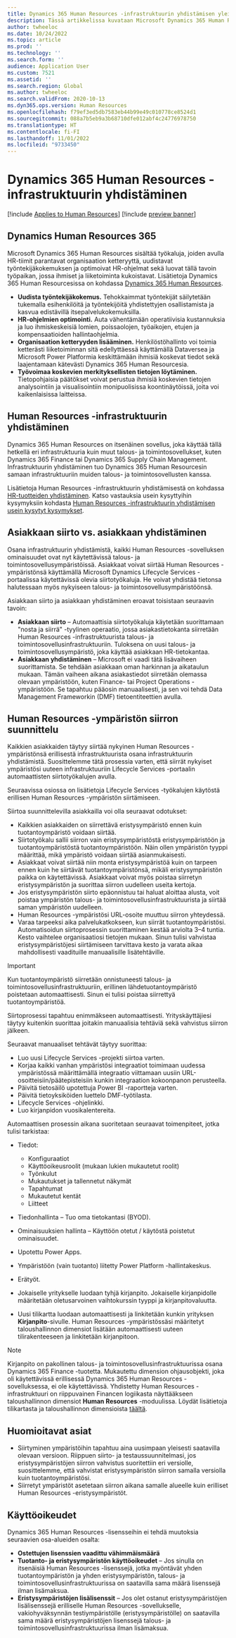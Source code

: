 ```yaml
---
title: Dynamics 365 Human Resources -infrastruktuurin yhdistämisen yleiskatsaus
description: Tässä artikkelissa kuvataan Microsoft Dynamics 365 Human Resources -infrastruktuurin yhdistäminen.
author: twheeloc
ms.date: 10/24/2022
ms.topic: article
ms.prod: ''
ms.technology: ''
ms.search.form: ''
audience: Application User
ms.custom: 7521
ms.assetid: ''
ms.search.region: Global
ms.author: twheeloc
ms.search.validFrom: 2020-10-13
ms.dyn365.ops.version: Human Resources
ms.openlocfilehash: f79ef3ed5db7583eb44b99e49c010778ce8524d1
ms.sourcegitcommit: 088a7b5eb9a3b68710dfe012abf4c24776978750
ms.translationtype: HT
ms.contentlocale: fi-FI
ms.lasthandoff: 11/01/2022
ms.locfileid: "9733450"
---
```

# <a name="dynamics-365-human-resources-infrastructure-merge"></a>Dynamics 365 Human Resources -infrastruktuurin yhdistäminen 

[!include [Applies to Human Resources](../includes/applies-to-hr.md)]
[!include [preview banner](../includes/preview-banner.md)]

## <a name="dynamics-human-resources-365"></a>Dynamics Human Resources 365

Microsoft Dynamics 365 Human Resources sisältää työkaluja, joiden avulla HR-tiimit parantavat organisaation ketteryyttä, uudistavat työntekijäkokemuksen ja optimoivat HR-ohjelmat sekä luovat tällä tavoin työpaikan, jossa ihmiset ja liiketoiminta kukoistavat. Lisätietoja Dynamics 365 Human Resourcesissa on kohdassa [Dynamics 365 Human Resources](https://dynamics.microsoft.com/human-resources/overview/).

- **Uudista työntekijäkokemus.** Tehokkaimmat työntekijät säilytetään tukemalla esihenkilöitä ja työntekijöitä yhdistettyjen osallistamista ja kasvua edistävillä itsepalvelukokemuksilla.
- **HR-ohjelmien optimointi.** Auta vähentämään operatiivisia kustannuksia ja luo ihmiskeskeisiä lomien, poissaolojen, työaikojen, etujen ja kompensaatioiden hallintaohjelmia.
- **Organisaation ketteryyden lisääminen.** Henkilöstöhallinto voi toimia ketterästi liiketoiminnan sitä edellyttäessä käyttämällä Dataversea ja Microsoft Power Platformia keskittämään ihmisiä koskevat tiedot sekä laajentamaan kätevästi Dynamics 365 Human Resourcesia.
- **Työvoimaa koskevien merkityksellisten tietojen löytäminen.** Tietopohjaisia päätökset voivat perustua ihmisiä koskevien tietojen analysointiin ja visualisointiin monipuolisissa koontinäytöissä, joita voi kaikenlaisissa laitteissa.

## <a name="human-resources-infrastructure-merge"></a>Human Resources -infrastruktuurin yhdistäminen

Dynamics 365 Human Resources on itsenäinen sovellus, joka käyttää tällä hetkellä eri infrastruktuuria kuin muut talous- ja toimintosovellukset, kuten Dynamics 365 Finance tai Dynamics 365 Supply Chain Management. Infrastruktuurin yhdistäminen tuo Dynamics 365 Human Resourcesin samaan infrastruktuuriin muiden talous- ja toimintosovellusten kanssa.

Lisätietoja Human Resources -infrastruktuurin yhdistämisestä on kohdassa [HR-tuotteiden yhdistäminen](https://cloudblogs.microsoft.com/dynamics365/it/2021/09/15/merging-of-hr-offerings-brings-capabilities-together-for-customers/). Katso vastauksia usein kysyttyihin kysymyksiin kohdasta [Human Resources -infrastruktuurin yhdistämisen usein kysytyt kysymykset](./hr-infrastructure-merge-faq.md).

## <a name="customer-migration-vs-customer-merge"></a>Asiakkaan siirto vs. asiakkaan yhdistäminen

Osana infrastruktuurin yhdistämistä, kaikki Human Resources -sovelluksen ominaisuudet ovat nyt käytettävissä talous- ja toimintosovellusympäristöissä. Asiakkaat voivat siirtää Human Resources -ympäristönsä käyttämällä Microsoft Dynamics Lifecycle Services -portaalissa käytettävissä olevia siirtotyökaluja. He voivat yhdistää tietonsa halutessaan myös nykyiseen talous- ja toimintosovellusympäristöönsä. 

Asiakkaan siirto ja asiakkaan yhdistäminen eroavat toisistaan seuraavin tavoin:

- **Asiakkaan siirto** – Automaattisia siirtotyökaluja käytetään suorittamaan "nosta ja siirrä" -tyylinen operaatio, jossa asiakastietokanta siirretään Human Resources -infrastruktuurista talous- ja toimintosovellusinfrastruktuuriin. Tuloksena on uusi talous- ja toimintosovellusympäristö, joka käyttää asiakkaan HR-tietokantaa. 
- **Asiakkaan yhdistäminen** – Microsoft ei vaadi tätä lisävaiheen suorittamista. Se tehdään asiakkaan oman harkinnan ja aikataulun mukaan. Tämän vaiheen aikana asiakastiedot siirretään olemassa olevaan ympäristöön, kuten Finance- tai Project Operations -ympäristöön. Se tapahtuu pääosin manuaalisesti, ja sen voi tehdä Data Management Frameworkin (DMF) tietoentiteettien avulla. 

## <a name="planning-a-human-resources-environment-migration"></a>Human Resources -ympäristön siirron suunnittelu

Kaikkien asiakkaiden täytyy siirtää nykyinen Human Resources -ympäristönsä erillisestä infrastruktuurista osana infrastruktuurin yhdistämistä. Suosittelemme tätä prosessia varten, että siirrät nykyiset ympäristösi uuteen infrastruktuuriin Lifecycle Services -portaalin automaattisten siirtotyökalujen avulla. 

Seuraavissa osiossa on lisätietoja Lifecycle Services -työkalujen käytöstä erillisen Human Resources -ympäristön siirtämiseen. 

Siirtoa suunnittelevilla asiakkailla voi olla seuraavat odotukset:

- Kaikkien asiakkaiden on siirrettävä eristysympäristö ennen kuin tuotantoympäristö voidaan siirtää. 
- Siirtotyökalu sallii siirron vain eristysympäristöstä eristysympäristöön ja tuotantoympäristöstä tuotantoympäristöön. Näin ollen ympäristön tyyppi määrittää, mikä ympäristö voidaan siirtää asianmukaisesti. 
- Asiakkaat voivat siirtää niin monta eristysympäristöä kuin on tarpeen ennen kuin he siirtävät tuotantoympäristönsä, mikäli eristysympäristön paikka on käytettävissä. Asiakkaat voivat myös poistaa siirretyn eristysympäristön ja suorittaa siirron uudelleen useita kertoja. 
- Jos eristysympäristön siirto epäonnistuu tai haluat aloittaa alusta, voit poistaa ympäristön talous- ja toimintosovellusinfrastruktuurista ja siirtää saman ympäristön uudelleen.
- Human Resources -ympäristösi URL-osoite muuttuu siirron yhteydessä.
- Varaa tarpeeksi aika palvelukatkokseen, kun siirrät tuotantoympäristösi. Automatisoidun siirtoprosessin suorittaminen kestää arviolta 3–4 tuntia. Kesto vaihtelee organisaatiosi tietojen mukaan. Sinun tulisi vahvistaa eristysympäristöjesi siirtämiseen tarvittava kesto ja varata aikaa mahdollisesti vaadituille manuaalisille lisätehtäville.

> [!IMPORTANT] 
> Kun tuotantoympäristö siirretään onnistuneesti talous- ja toimintosovellusinfrastruktuuriin, erillinen lähdetuotantoympäristö poistetaan automaattisesti. Sinun ei tulisi poistaa siirrettyä tuotantoympäristöä. 

Siirtoprosessi tapahtuu enimmäkseen automaattisesti. Yrityskäyttäjiesi täytyy kuitenkin suorittaa joitakin manuaalisia tehtäviä sekä vahvistus siirron jälkeen.

Seuraavat manuaaliset tehtävät täytyy suorittaa:

- Luo uusi Lifecycle Services -projekti siirtoa varten.
- Korjaa kaikki vanhan ympäristösi integraatiot toimimaan uudessa ympäristössä määrittämällä integraatio viittamaan uusiin URL-osoitteisiin/päätepisteisiin kunkin integraation kokoonpanon perusteella.
- Päivitä tietosäilö upotettuja Power BI -raportteja varten.
- Päivitä tietoyksiköiden luettelo DMF-työtilasta.
- Lifecycle Services -ohjelinkki.
- Luo kirjanpidon vuosikalentereita.

Automaattisen prosessin aikana suoritetaan seuraavat toimenpiteet, jotka tulisi tarkistaa:

- Tiedot:

    - Konfiguraatiot
    - Käyttöoikeusroolit (mukaan lukien mukautetut roolit)
    - Työnkulut
    - Mukautukset ja tallennetut näkymät
    - Tapahtumat
    - Mukautetut kentät
    - Liitteet

- Tiedonhallinta – Tuo oma tietokantasi (BYOD).
- Ominaisuuksien hallinta – Käyttöön otetut / käytöstä poistetut ominaisuudet.
- Upotettu Power Apps.
- Ympäristöön (vain tuotanto) liitetty Power Platform -hallintakeskus.
- Erätyöt.
- Jokaiselle yritykselle luodaan tyhjä kirjanpito. Jokaiselle kirjanpidolle määritetään oletusarvoinen vaihtokurssin tyyppi ja kirjanpitovaluutta.
- Uusi tilikartta luodaan automaattisesti ja linkitetään kunkin yrityksen **Kirjanpito**-sivulle. Human Resources -ympäristössäsi määritetyt taloushallinnon dimensiot lisätään automaattisesti uuteen tilirakenteeseen ja linkitetään kirjanpitoon. 

> [!NOTE]
> Kirjanpito on pakollinen talous- ja toimintosovellusinfrastruktuurissa osana Dynamics 365 Finance -tuotetta. Mukautettu dimension ohjausobjekti, joka oli käytettävissä erillisessä Dynamics 365 Human Resources -sovelluksessa, ei ole käytettävissä. Yhdistetty Human Resources -infrastruktuuri on riippuvainen Financen logiikasta näyttääkseen taloushallinnon dimensiot **Human Resources** -moduulissa. Löydät lisätietoja tilikartasta ja taloushallinnon dimensioista [täältä](../finance/general-ledger/plan-chart-of-accounts.md). 

## <a name="considerations"></a>Huomioitavat asiat

- Siirtyminen ympäristöihin tapahtuu aina uusimpaan yleisesti saatavilla olevaan versioon. Riippuen siirto- ja testaussuunnitelmasi, jos eristysympäristöjen siirron vahvistus suoritettiin eri versiolle, suosittelemme, että vahvistat eristysympäristön siirron samalla versiolla kuin tuotantoympäristösi. 
- Siirretyt ympäristöt asetetaan siirron aikana samalle alueelle kuin erilliset Human Resources -eristysympäristöt.

## <a name="licensing"></a>Käyttöoikeudet

Dynamics 365 Human Resources -lisensseihin ei tehdä muutoksia seuraavien osa-alueiden osalta: 

- **Ostettujen lisenssien vaadittu vähimmäismäärä**
- **Tuotanto- ja eristysympäristön käyttöoikeudet** – Jos sinulla on itsenäisiä Human Resources -lisenssejä, jotka myöntävät yhden tuotantoympäristön ja yhden eristysympäristön, talous- ja toimintosovellusinfrastruktuurissa on saatavilla sama määrä lisenssejä ilman lisämaksua.
- **Eristysympäristöjen lisälisenssit** – Jos olet ostanut eristysympäristöjen lisälisenssejä erilliselle Human Resources -sovellukselle, vakiohyväksynnän testiympäristölle (eristysympäristölle) on saatavilla sama määrä eristysympäristöjen lisenssejä talous- ja toimintosovellusinfrastruktuurissa ilman lisämaksua. 

